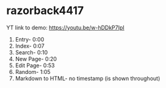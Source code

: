 # razorback4417
YT link to demo: https://youtu.be/w-hDDkP7IpI
1) Entry- 0:00
2) Index- 0:07
3) Search-  0:10
4) New Page- 0:20
5) Edit Page- 0:53
6) Random- 1:05
7) Markdown to HTML- no timestamp (is shown throughout)

